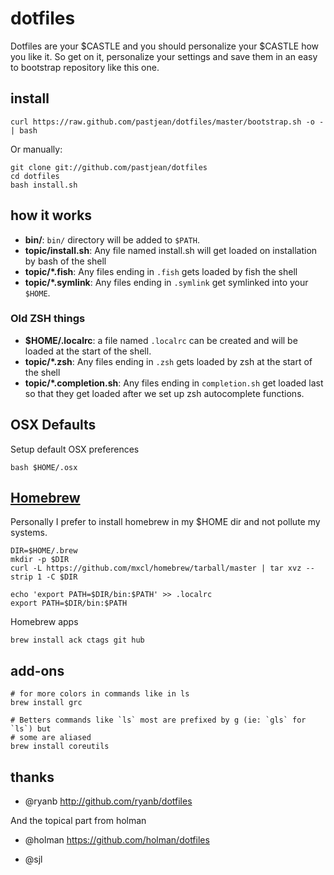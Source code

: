 dotfiles
========

Dotfiles are your $CASTLE and you should personalize your $CASTLE how you like it. So get on it, personalize your settings and save them in an easy to bootstrap repository like this one.

install
-------
    curl https://raw.github.com/pastjean/dotfiles/master/bootstrap.sh -o - | bash

Or manually:

    git clone git://github.com/pastjean/dotfiles 
    cd dotfiles
    bash install.sh

how it works
------------


- **bin/**: `bin/` directory will be added to `$PATH`.
- **topic/install.sh**: Any file named install.sh will get loaded on installation by bash
  of the shell
- **topic/\*.fish**: Any files ending in `.fish` gets loaded by fish the shell
- **topic/\*.symlink**: Any files ending in `.symlink` get symlinked into
  your `$HOME`. 


### Old ZSH things

- **$HOME/.localrc**: a file named `.localrc` can be created and will be loaded
  at the start of the shell.
- **topic/\*.zsh**: Any files ending in `.zsh` gets loaded by zsh at the start
  of the shell
- **topic/\*.completion.sh**: Any files ending in `completion.sh` get loaded
  last so that they get loaded after we set up zsh autocomplete functions.

OSX Defaults
------------

Setup default OSX preferences

    bash $HOME/.osx

[Homebrew](http://mxcl.github.com/homebrew/)
--------------------------------------------

Personally I prefer to install homebrew in my $HOME dir and not pollute my systems.

    DIR=$HOME/.brew
    mkdir -p $DIR
    curl -L https://github.com/mxcl/homebrew/tarball/master | tar xvz --strip 1 -C $DIR

    echo 'export PATH=$DIR/bin:$PATH' >> .localrc
    export PATH=$DIR/bin:$PATH

Homebrew apps

    brew install ack ctags git hub


add-ons
-------

    # for more colors in commands like in ls
    brew install grc

    # Betters commands like `ls` most are prefixed by g (ie: `gls` for `ls`) but
    # some are aliased
    brew install coreutils

thanks
------
- @ryanb http://github.com/ryanb/dotfiles 

And the topical part from holman
- @holman https://github.com/holman/dotfiles

- @sjl
